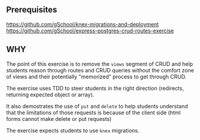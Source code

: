 ## Prerequisites

https://github.com/gSchool/knex-migrations-and-deployment
https://github.com/gSchool/express-postgres-crud-routes-exercise

## WHY

The point of this exercise is to remove the `views` segment of CRUD and help students reason through routes and CRUD queries without the comfort zone of views and their potentially "memorized" process to get through CRUD.

The exercise uses TDD to steer students in the right direction (redirects, returning expected object or array).

It also demostrates the use of `put` and `delete` to help students understand that the limitations of those requests is because of the client side (html forms cannot make delete or put requests)

The exercise expects students to use `knex` migrations.